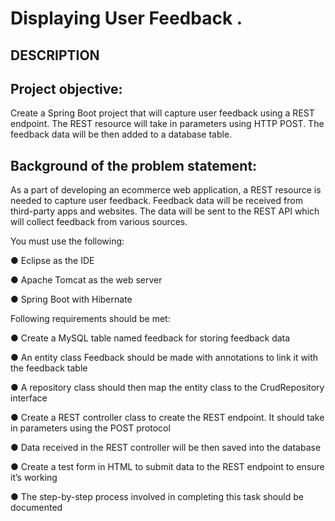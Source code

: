 # Displaying User Feedback .
## DESCRIPTION

## Project objective:

Create a Spring Boot project that will capture user feedback using a REST endpoint. The REST resource will take in parameters using HTTP POST. The feedback data will be then added to a database table.


## Background of the problem statement:

As a part of developing an ecommerce web application, a REST resource is needed to capture user feedback. Feedback data will be received from third-party apps and websites. The data will be sent to the REST API which will collect feedback from various sources.


You must use the following:

● Eclipse as the IDE

● Apache Tomcat as the web server

● Spring Boot with Hibernate


Following requirements should be met:

● Create a MySQL table named feedback for storing feedback data

● An entity class Feedback should be made with annotations to link it with the feedback table

● A repository class should then map the entity class to the CrudRepository interface

● Create a REST controller class to create the REST endpoint. It should take in parameters using the POST protocol

● Data received in the REST controller will be then saved into the database

● Create a test form in HTML to submit data to the REST endpoint to ensure it’s working

● The step-by-step process involved in completing this task should be documented
 

